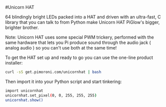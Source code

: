 <!--
---
type: board
name: Unicorn HAT
manufacturer: Pimoroni
description: 64 blindingly bright RGB LEDs on a single HAT
url: http://shop.pimoroni.com/products/unicorn-hat
github: https://github.com/pimoroni/unicornhat
buy: http://shop.pimoroni.com/products/unicorn-hat
formfactor: 'HAT'
pincount: 40
eeprom: yes
pin:
  '12':
    name: Data
    direction: output
    mode: pwm
    active: high
    description: WS2812 Data
install:
  'apt':
    - 'python-dev'
    - 'python3-dev'
  'python':
    - 'unicornhat'
  'python3':
    - 'unicornhat'
  'examples': 'python/examples/'
-->
#Unicorn HAT

64 blindingly bright LEDs packed into a HAT and driven with an ultra-fast, C library that you can talk to
from Python make Unicorn HAT PiGlow's bigger, brighter brother.

Note: Unicorn HAT uses some special PWM trickery, performed with the same hardware that lets you Pi produce sound
through the audio jack ( analog audio ) so you can't use both at the same time!

To get the HAT set up and ready to go you can use the one-line product installer:

```bash
curl -sS get.pimoroni.com/unicornhat | bash
```

Then import it into your Python script and start tinkering:

```bash
import unicornhat
unicornhat.set_pixel(0, 0, 255, 255, 255)
unicornhat.show()
```
